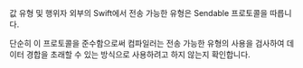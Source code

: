 값 유형 및 행위자 외부의 Swift에서 전송 가능한 유형은 Sendable 프로토콜을 따릅니다.

단순히 이 프로토콜을 준수함으로써 컴파일러는 전송 가능한 유형의 사용을 검사하여 데이터 경합을 초래할 수 있는 방식으로 사용하려고 하지 않는지 확인합니다.